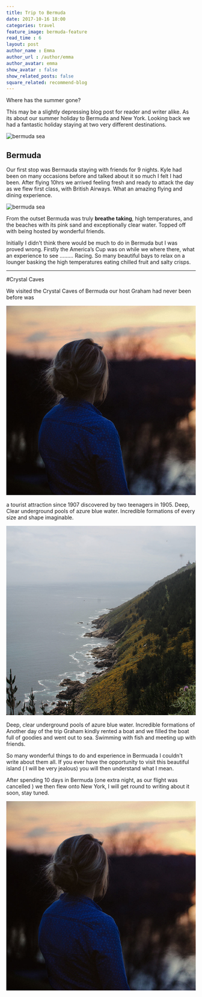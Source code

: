 ```yaml
---
title: Trip to Bermuda
date: 2017-10-16 18:00
categories: travel
feature_image: bermuda-feature
read_time : 6
layout: post
author_name : Emma
author_url : /author/emma
author_avatar: emma
show_avatar : false
show_related_posts: false
square_related: recommend-blog
---
```




Where has the summer gone?

This may be a slightly depressing blog post for reader and writer alike. As its about our summer holiday to Bermuda and New York. Looking back we had a fantastic holiday staying at two very different destinations. 

![bermuda sea](../img/post-assets/kyle-and-I-bermuda-pg.jpg)

## Bermuda

Our first stop was Bermauda staying with friends for 9 nights. Kyle had been on many occasions before and talked about it so much I felt I had been. 
After flying 10hrs we arrived feeling fresh and ready to attack the day as we flew first class, with British Airways. What an amazing flying and dining experience. 

![bermuda sea](../img/post-assets/kyle-and-I-bermuda-pg.jpg)

From the outset Bermuda was truly **breathe taking**, high temperatures, and the beaches with its pink sand and exceptionally clear water. Topped off with being hosted by wonderful friends. 

Initially I didn't think there would be much to do in Bermuda but I was proved wrong. Firstly the America’s Cup was on while we where there, what an experience to see ……… Racing.  So many beautiful bays to relax on a lounger basking the high temperatures eating chilled fruit and salty crisps.
 
 ---
 
 #Crystal Caves
 
We visited the Crystal Caves of Bermuda our host Graham had never been before was 

![this was the crystal caves - amazing!](../img/post-assets/crystal.jpg)

a tourist attraction since 1907 discovered by two teenagers in 1905. Deep, Clear underground pools of azure blue water. Incredible formations of every size and shape imaginable.  

![we test](../img/post-assets/bermuda.jpg)

Deep, clear underground pools of azure blue water. Incredible formations of 
Another day of the trip Graham kindly rented a boat and we filled the boat full of goodies and went out to sea. Swimming with fish and meeting up with friends. 

So many wonderful things to do and experience in Bermuada I couldn't write about them all. If you ever have the opportunity to visit this beautiful island ( I will be very jealous)  you will then understand what I mean.

After spending 10 days in Bermuda (one extra night, as our flight was cancelled ) we then flew onto New York, I will get round to writing about it soon, stay tuned. 


![we test](../img/post-assets/crystal.jpg)

